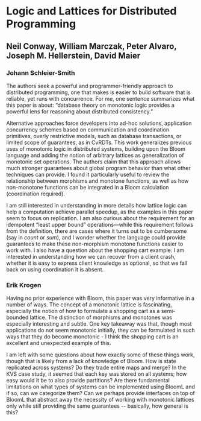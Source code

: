 # Logic and Lattices for Distributed Programming

## Neil Conway, William Marczak, Peter Alvaro, Joseph M. Hellerstein, David Maier

### Johann Schleier-Smith

The authors seek a powerful and programmer-friendly approach to distributed programming, one that makes is easier to build software that is reliable, yet runs with concurrence. For me, one sentence summarizes what this paper is about: “database theory on monotonic logic provides a powerful lens for reasoning about distributed consistency.”

Alternative approaches force developers into ad-hoc solutions, application concurrency schemes based on communication and coordination primitives, overly restrictive models, such as database transactions, or limited scope of guarantees, as in CvRDTs. This work generalizes previous uses of monotonic logic in distributed systems, building upon the Bloom language and adding the notion of arbitrary lattices as generalization of monotonic set operations. The authors claim that this approach allows much stronger guarantees about global program behavior than what other techniques can provide. I found it particularly useful to review the relationship between morphisms and monotone functions, as well as how non-monotone functions can be integrated in a Bloom calculation (coordination required).

I am still interested in understanding in more details how lattice logic can help a computation achieve parallel speedup, as the examples in this paper seem to focus on replication. I am also curious about the requirement for an idempotent “least upper bound” operations—while this requirement follows from the definition, there are cases where it turns out to be cumbersome (say in *count* or *sum*), and I wonder whether the language could provide guarantees to make these non-morphism monotone functions easier to work with. I also have a question about the shopping cart example: I am interested in understanding how we can recover from a client crash, whether it is easy to express client knowledge as optional, so that we fall back on using coordination it is absent.

### Erik Krogen

Having no prior experience with Bloom, this paper was very informative in a number of ways. The concept of a monotonic lattice is fascinating, especially the notion of how to formulate a shopping cart as a semi-bounded lattice. The distinction of morphisms and monotones was especially interesting and subtle. One key takeaway was that, though most applications do not seem monotonic initially, they can be formulated in such ways that they do become monotonic - I think the shopping cart is an excellent and unexpected example of this. 

I am left with some questions about how exactly some of these things work, though that is likely from a lack of knowledge of Bloom. How is state replicated across systems? Do they trade entire maps and merge? In the KVS case study, it seemed that each key was stored on all systems; how easy would it be to also provide partitions? Are there fundamental limitations on what types of systems can be implemented using BloomL and if so, can we categorize them? Can we perhaps provide interfaces on top of BloomL that abstract away the necessity of working with monotonic lattices only while still providing the same guarantees -- basically, how general is this?
